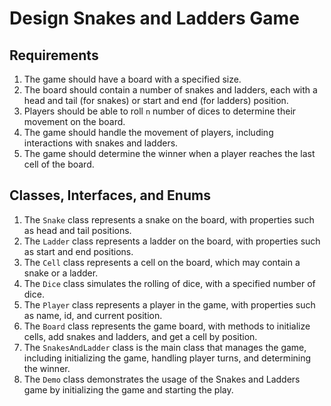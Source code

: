 # Design Snakes and Ladders Game

## Requirements

1. The game should have a board with a specified size.
2. The board should contain a number of snakes and ladders, each with a head and tail (for snakes) or start and end (for ladders) position.
3. Players should be able to roll `n` number of dices to determine their movement on the board.
4. The game should handle the movement of players, including interactions with snakes and ladders.
5. The game should determine the winner when a player reaches the last cell of the board.

## Classes, Interfaces, and Enums

1. The `Snake` class represents a snake on the board, with properties such as head and tail positions.
2. The `Ladder` class represents a ladder on the board, with properties such as start and end positions.
3. The `Cell` class represents a cell on the board, which may contain a snake or a ladder.
4. The `Dice` class simulates the rolling of dice, with a specified number of dice.
5. The `Player` class represents a player in the game, with properties such as name, id, and current position.
6. The `Board` class represents the game board, with methods to initialize cells, add snakes and ladders, and get a cell by position.
7. The `SnakesAndLadder` class is the main class that manages the game, including initializing the game, handling player turns, and determining the winner.
8. The `Demo` class demonstrates the usage of the Snakes and Ladders game by initializing the game and starting the play.
